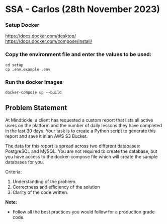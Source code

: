 # SSA - Carlos (28th November 2023)

### Setup Docker
https://docs.docker.com/desktop/ </br>
https://docs.docker.com/compose/install/

### Copy the environment file and enter the values to be used:
```
cd setup
cp .env.example .env
```

### Run the docker images
```
docker-compose up --build
``` 

## Problem Statement
At Mindtickle, a client has requested a custom report that lists all active users on the platform and the number of daily lessons they have completed in the last 30 days. Your task is to create a Python script to generate this report and save it in an AWS S3 Bucket.

The data for this report is spread across two different databases: PostgreSQL and MySQL. You are not required to create the database, but you have access to the docker-compose file which will create the sample databases for you.

Criteria:
1. Understanding of the problem.
2. Correctness and efficiency of the solution
3. Clarity of the code written.

**Note:**
- Follow all the best practices you would follow for a production grade code.
